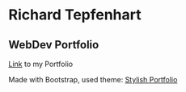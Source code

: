 # Richard Tepfenhart
## WebDev Portfolio

[Link](https://ocbtec.github.io/portfolio/) to my Portfolio

Made with Bootstrap, used theme: [Stylish Portfolio](https://startbootstrap.com/theme/stylish-portfolio)

